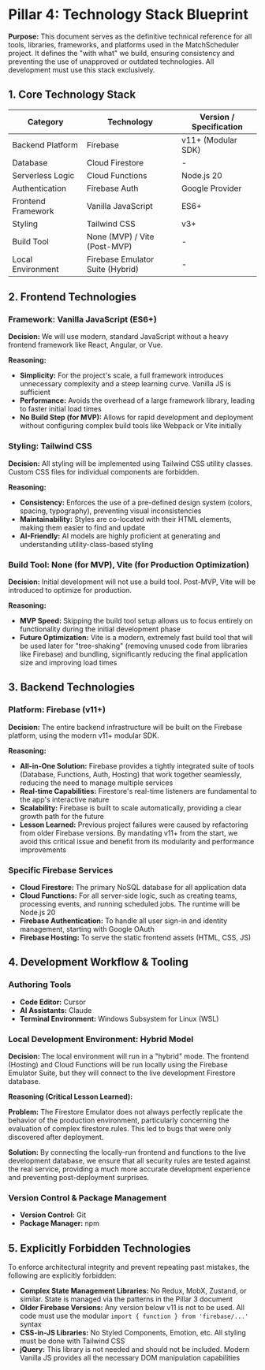 # Pillar 4: Technology Stack Blueprint

**Purpose:** This document serves as the definitive technical reference for all tools, libraries, frameworks, and platforms used in the MatchScheduler project. It defines the "with what" we build, ensuring consistency and preventing the use of unapproved or outdated technologies. All development must use this stack exclusively.

## 1. Core Technology Stack

| Category | Technology | Version / Specification |
|----------|------------|------------------------|
| Backend Platform | Firebase | v11+ (Modular SDK) |
| Database | Cloud Firestore | - |
| Serverless Logic | Cloud Functions | Node.js 20 |
| Authentication | Firebase Auth | Google Provider |
| Frontend Framework | Vanilla JavaScript | ES6+ |
| Styling | Tailwind CSS | v3+ |
| Build Tool | None (MVP) / Vite (Post-MVP) | - |
| Local Environment | Firebase Emulator Suite (Hybrid) | - |

## 2. Frontend Technologies

### Framework: Vanilla JavaScript (ES6+)

**Decision:** We will use modern, standard JavaScript without a heavy frontend framework like React, Angular, or Vue.

**Reasoning:**

- **Simplicity:** For the project's scale, a full framework introduces unnecessary complexity and a steep learning curve. Vanilla JS is sufficient
- **Performance:** Avoids the overhead of a large framework library, leading to faster initial load times
- **No Build Step (for MVP):** Allows for rapid development and deployment without configuring complex build tools like Webpack or Vite initially

### Styling: Tailwind CSS

**Decision:** All styling will be implemented using Tailwind CSS utility classes. Custom CSS files for individual components are forbidden.

**Reasoning:**

- **Consistency:** Enforces the use of a pre-defined design system (colors, spacing, typography), preventing visual inconsistencies
- **Maintainability:** Styles are co-located with their HTML elements, making them easier to find and update
- **AI-Friendly:** AI models are highly proficient at generating and understanding utility-class-based styling

### Build Tool: None (for MVP), Vite (for Production Optimization)

**Decision:** Initial development will not use a build tool. Post-MVP, Vite will be introduced to optimize for production.

**Reasoning:**

- **MVP Speed:** Skipping the build tool setup allows us to focus entirely on functionality during the initial development phase
- **Future Optimization:** Vite is a modern, extremely fast build tool that will be used later for "tree-shaking" (removing unused code from libraries like Firebase) and bundling, significantly reducing the final application size and improving load times

## 3. Backend Technologies

### Platform: Firebase (v11+)

**Decision:** The entire backend infrastructure will be built on the Firebase platform, using the modern v11+ modular SDK.

**Reasoning:**

- **All-in-One Solution:** Firebase provides a tightly integrated suite of tools (Database, Functions, Auth, Hosting) that work together seamlessly, reducing the need to manage multiple services
- **Real-time Capabilities:** Firestore's real-time listeners are fundamental to the app's interactive nature
- **Scalability:** Firebase is built to scale automatically, providing a clear growth path for the future
- **Lesson Learned:** Previous project failures were caused by refactoring from older Firebase versions. By mandating v11+ from the start, we avoid this critical issue and benefit from its modularity and performance improvements

### Specific Firebase Services

- **Cloud Firestore:** The primary NoSQL database for all application data
- **Cloud Functions:** For all server-side logic, such as creating teams, processing events, and running scheduled jobs. The runtime will be Node.js 20
- **Firebase Authentication:** To handle all user sign-in and identity management, starting with Google OAuth
- **Firebase Hosting:** To serve the static frontend assets (HTML, CSS, JS)

## 4. Development Workflow & Tooling

### Authoring Tools

- **Code Editor:** Cursor
- **AI Assistants:** Claude
- **Terminal Environment:** Windows Subsystem for Linux (WSL)

### Local Development Environment: Hybrid Model

**Decision:** The local environment will run in a "hybrid" mode. The frontend (Hosting) and Cloud Functions will be run locally using the Firebase Emulator Suite, but they will connect to the live development Firestore database.

**Reasoning (Critical Lesson Learned):**

**Problem:** The Firestore Emulator does not always perfectly replicate the behavior of the production environment, particularly concerning the evaluation of complex firestore.rules. This led to bugs that were only discovered after deployment.

**Solution:** By connecting the locally-run frontend and functions to the live development database, we ensure that all security rules are tested against the real service, providing a much more accurate development experience and preventing post-deployment surprises.

### Version Control & Package Management

- **Version Control:** Git
- **Package Manager:** npm

## 5. Explicitly Forbidden Technologies

To enforce architectural integrity and prevent repeating past mistakes, the following are explicitly forbidden:

- **Complex State Management Libraries:** No Redux, MobX, Zustand, or similar. State is managed via the patterns in the Pillar 3 document
- **Older Firebase Versions:** Any version below v11 is not to be used. All code must use the modular `import { function } from 'firebase/...'` syntax
- **CSS-in-JS Libraries:** No Styled Components, Emotion, etc. All styling must be done with Tailwind CSS
- **jQuery:** This library is not needed and should not be included. Modern Vanilla JS provides all the necessary DOM manipulation capabilities